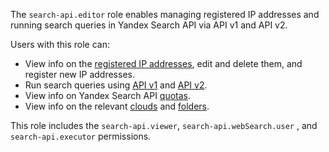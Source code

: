 The `search-api.editor` role enables managing registered IP addresses and running search queries in Yandex Search API via API v1 and API v2.

Users with this role can:
* View info on the [registered IP addresses](../../search-api/operations/workaround.md#registration), edit and delete them, and register new IP addresses.
* Run search queries using [API v1](../../search-api/operations/searching.md) and [API v2](../../search-api/operations/web-search.md).
* View info on Yandex Search API [quotas](../../search-api/concepts/limits.md#search-api-quotas).
* View info on the relevant [clouds](../../resource-manager/concepts/resources-hierarchy.md#cloud) and [folders](../../resource-manager/concepts/resources-hierarchy.md#folder).

This role includes the `search-api.viewer`, `search-api.webSearch.user` , and `search-api.executor` permissions.
